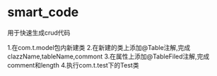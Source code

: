 # smart_code
用于快速生成crud代码

1.在com.t.model包内新建类
2.在新建的类上添加@Table注解,完成clazzName,tableName,commont
3.在属性上添加@TableFiled注解,完成comment和length
4.执行com.t.test下的Test类
